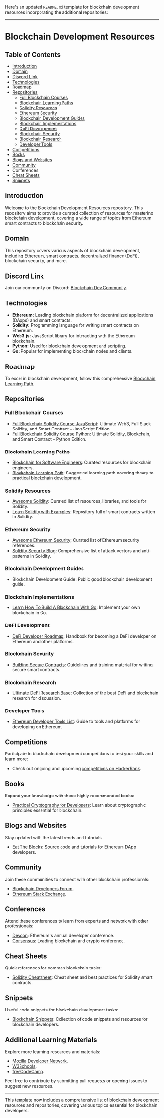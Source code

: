 Here's an updated `README.md` template for blockchain development resources incorporating the additional repositories:

---

# Blockchain Development Resources

## Table of Contents
- [Introduction](#introduction)
- [Domain](#domain)
- [Discord Link](#discord-link)
- [Technologies](#technologies)
- [Roadmap](#roadmap)
- [Repositories](#repositories)
  - [Full Blockchain Courses](#full-blockchain-courses)
  - [Blockchain Learning Paths](#blockchain-learning-paths)
  - [Solidity Resources](#solidity-resources)
  - [Ethereum Security](#ethereum-security)
  - [Blockchain Development Guides](#blockchain-development-guides)
  - [Blockchain Implementations](#blockchain-implementations)
  - [DeFi Development](#defi-development)
  - [Blockchain Security](#blockchain-security)
  - [Blockchain Research](#blockchain-research)
  - [Developer Tools](#developer-tools)
- [Competitions](#competitions)
- [Books](#books)
- [Blogs and Websites](#blogs-and-websites)
- [Community](#community)
- [Conferences](#conferences)
- [Cheat Sheets](#cheat-sheets)
- [Snippets](#snippets)

## Introduction
Welcome to the Blockchain Development Resources repository. This repository aims to provide a curated collection of resources for mastering blockchain development, covering a wide range of topics from Ethereum smart contracts to blockchain security.

## Domain
This repository covers various aspects of blockchain development, including Ethereum, smart contracts, decentralized finance (DeFi), blockchain security, and more.

## Discord Link
Join our community on Discord: [Blockchain Dev Community](https://discord.com/invite/BlockchainDevCommunity).

## Technologies
- **Ethereum:** Leading blockchain platform for decentralized applications (DApps) and smart contracts.
- **Solidity:** Programming language for writing smart contracts on Ethereum.
- **Web3.js:** JavaScript library for interacting with the Ethereum blockchain.
- **Python:** Used for blockchain development and scripting.
- **Go:** Popular for implementing blockchain nodes and clients.

## Roadmap
To excel in blockchain development, follow this comprehensive [Blockchain Learning Path](https://github.com/protofire/blockchain-learning-path).

## Repositories
### Full Blockchain Courses
- [Full Blockchain Solidity Course JavaScript](https://github.com/smartcontractkit/full-blockchain-solidity-course-js): Ultimate Web3, Full Stack Solidity, and Smart Contract - JavaScript Edition.
- [Full Blockchain Solidity Course Python](https://github.com/smartcontractkit/full-blockchain-solidity-course-py): Ultimate Solidity, Blockchain, and Smart Contract - Python Edition.

### Blockchain Learning Paths
- [Blockchain for Software Engineers](https://github.com/benstew/blockchain-for-software-engineers): Curated resources for blockchain engineers.
- [Blockchain Learning Path](https://github.com/protofire/blockchain-learning-path): Suggested learning path covering theory to practical blockchain development.

### Solidity Resources
- [Awesome Solidity](https://github.com/bkrem/awesome-solidity): Curated list of resources, libraries, and tools for Solidity.
- [Learn Solidity with Examples](https://github.com/bitcoinwarrior1/learn-solidity-with-examples): Repository full of smart contracts written in Solidity.

### Ethereum Security
- [Awesome Ethereum Security](https://github.com/crytic/awesome-ethereum-security): Curated list of Ethereum security references.
- [Solidity Security Blog](https://github.com/sigp/solidity-security-blog): Comprehensive list of attack vectors and anti-patterns in Solidity.

### Blockchain Development Guides
- [Blockchain Development Guide](https://github.com/dcbuild3r/blockchain-development-guide): Public good blockchain development guide.

### Blockchain Implementations
- [Learn How To Build A Blockchain With Go](https://github.com/nosequeldeebee/blockchain-tutorial): Implement your own blockchain in Go.

### DeFi Development
- [DeFi Developer Roadmap](https://github.com/OffcierCia/DeFi-Developer-Road-Map): Handbook for becoming a DeFi developer on Ethereum and other platforms.

### Blockchain Security
- [Building Secure Contracts](https://github.com/crytic/building-secure-contracts): Guidelines and training material for writing secure smart contracts.

### Blockchain Research
- [Ultimate DeFi Research Base](https://github.com/OffcierCia/ultimate-defi-research-base): Collection of the best DeFi and blockchain research for discussion.

### Developer Tools
- [Ethereum Developer Tools List](https://github.com/Consensys/ethereum-developer-tools-list): Guide to tools and platforms for developing on Ethereum.

## Competitions
Participate in blockchain development competitions to test your skills and learn more:
- Check out ongoing and upcoming [competitions on HackerRank](https://www.hackerrank.com/domains/tutorials/10-days-of-javascript).

## Books
Expand your knowledge with these highly recommended books:
- [Practical Cryptography for Developers](https://github.com/nakov/Practical-Cryptography-for-Developers-Book): Learn about cryptographic principles essential for blockchain.

## Blogs and Websites
Stay updated with the latest trends and tutorials:
- [Eat The Blocks](https://github.com/jklepatch/eattheblocks): Source code and tutorials for Ethereum DApp developers.

## Community
Join these communities to connect with other blockchain professionals:
- [Blockchain Developers Forum](https://forum.blockchaindevelopers.org/).
- [Ethereum Stack Exchange](https://ethereum.stackexchange.com/).

## Conferences
Attend these conferences to learn from experts and network with other professionals:
- [Devcon](https://ethereum.org/devcon/): Ethereum's annual developer conference.
- [Consensus](https://www.coindesk.com/events/consensus-2024): Leading blockchain and crypto conference.

## Cheat Sheets
Quick references for common blockchain tasks:
- [Solidity Cheatsheet](https://github.com/manojpramesh/solidity-cheatsheet): Cheat sheet and best practices for Solidity smart contracts.

## Snippets
Useful code snippets for blockchain development tasks:
- [Blockchain Snippets](https://github.com/openblockchains/awesome-blockchains): Collection of code snippets and resources for blockchain developers.

## Additional Learning Materials
Explore more learning resources and materials:
- [Mozilla Developer Network](https://developer.mozilla.org/en-US/).
- [W3Schools](https://www.w3schools.com/).
- [freeCodeCamp](https://www.freecodecamp.org/).

Feel free to contribute by submitting pull requests or opening issues to suggest new resources.

---

This template now includes a comprehensive list of blockchain development resources and repositories, covering various topics essential for blockchain developers.
